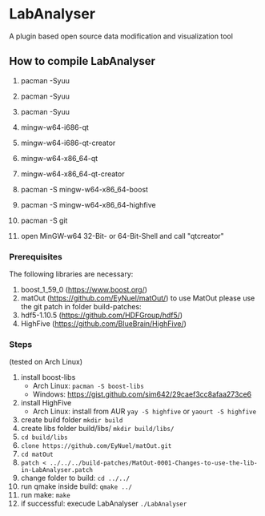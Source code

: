 # LabAnalyser
A plugin based open source data modification and visualization tool

## How to compile LabAnalyser

1. pacman -Syuu
2. pacman -Syuu
3. pacman -Syuu
4. mingw-w64-i686-qt
5. mingw-w64-i686-qt-creator
6. mingw-w64-x86_64-qt
7. mingw-w64-x86_64-qt-creator
8. pacman -S mingw-w64-x86_64-boost
9. pacman -S mingw-w64-x86_64-highfive
10. pacman -S git

11. open MinGW-w64 32-Bit- or 64-Bit-Shell and call "qtcreator" 


### Prerequisites

The following libraries are necessary: 
1. boost_1_59_0 (https://www.boost.org/)
2. matOut (https://github.com/EyNuel/matOut/)
	to use MatOut please use the git patch in folder build-patches:
3. hdf5-1.10.5 (https://github.com/HDFGroup/hdf5/)
4. HighFive (https://github.com/BlueBrain/HighFive/)


### Steps  
(tested on Arch Linux)

1. install boost-libs 
   - Arch Linux: `pacman -S boost-libs`
   - Windows: https://gist.github.com/sim642/29caef3cc8afaa273ce6
2. install HighFive
   - Arch Linux: install from AUR `yay -S highfive` or `yaourt -S highfive`
3. create build folder `mkdir build`
4. create libs folder build/libs/ `mkdir build/libs/`
5. `cd build/libs`
6. `clone https://github.com/EyNuel/matOut.git` 
7. `cd matOut`
8. `patch < ../../../build-patches/MatOut-0001-Changes-to-use-the-lib-in-LabAnalyser.patch`
9.  change folder to build: `cd ../../`
10. run qmake inside build: `qmake ../`
11. run make: `make`
12. if successful: execude LabAnalyser `./LabAnalyser`


